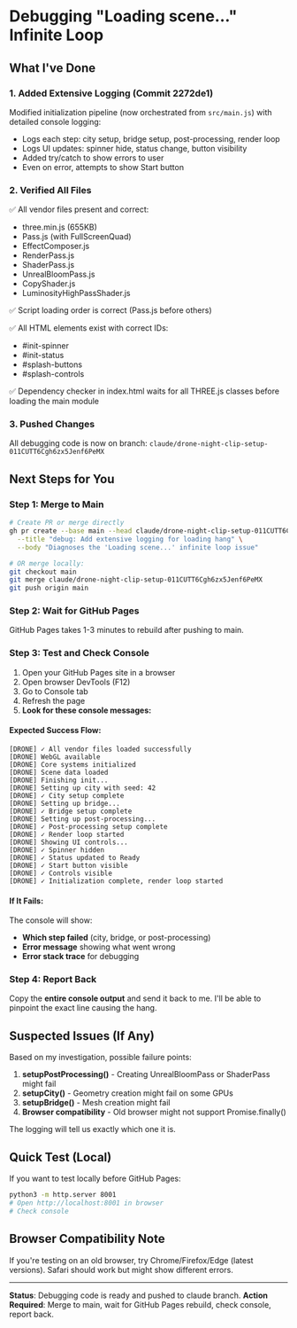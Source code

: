 # Debugging "Loading scene..." Infinite Loop

## What I've Done

### 1. Added Extensive Logging (Commit 2272de1)
Modified initialization pipeline (now orchestrated from `src/main.js`) with detailed console logging:
- Logs each step: city setup, bridge setup, post-processing, render loop
- Logs UI updates: spinner hide, status change, button visibility
- Added try/catch to show errors to user
- Even on error, attempts to show Start button

### 2. Verified All Files
✅ All vendor files present and correct:
- three.min.js (655KB)
- Pass.js (with FullScreenQuad)
- EffectComposer.js
- RenderPass.js
- ShaderPass.js
- UnrealBloomPass.js
- CopyShader.js
- LuminosityHighPassShader.js

✅ Script loading order is correct (Pass.js before others)

✅ All HTML elements exist with correct IDs:
- #init-spinner
- #init-status
- #splash-buttons
- #splash-controls

✅ Dependency checker in index.html waits for all THREE.js classes before loading the main module

### 3. Pushed Changes
All debugging code is now on branch: `claude/drone-night-clip-setup-011CUTT6Cgh6zx5Jenf6PeMX`

## Next Steps for You

### Step 1: Merge to Main
```bash
# Create PR or merge directly
gh pr create --base main --head claude/drone-night-clip-setup-011CUTT6Cgh6zx5Jenf6PeMX \
  --title "debug: Add extensive logging for loading hang" \
  --body "Diagnoses the 'Loading scene...' infinite loop issue"

# OR merge locally:
git checkout main
git merge claude/drone-night-clip-setup-011CUTT6Cgh6zx5Jenf6PeMX
git push origin main
```

### Step 2: Wait for GitHub Pages
GitHub Pages takes 1-3 minutes to rebuild after pushing to main.

### Step 3: Test and Check Console
1. Open your GitHub Pages site in a browser
2. Open browser DevTools (F12)
3. Go to Console tab
4. Refresh the page
5. **Look for these console messages:**

#### Expected Success Flow:
```
[DRONE] ✓ All vendor files loaded successfully
[DRONE] WebGL available
[DRONE] Core systems initialized
[DRONE] Scene data loaded
[DRONE] Finishing init...
[DRONE] Setting up city with seed: 42
[DRONE] ✓ City setup complete
[DRONE] Setting up bridge...
[DRONE] ✓ Bridge setup complete
[DRONE] Setting up post-processing...
[DRONE] ✓ Post-processing setup complete
[DRONE] ✓ Render loop started
[DRONE] Showing UI controls...
[DRONE] ✓ Spinner hidden
[DRONE] ✓ Status updated to Ready
[DRONE] ✓ Start button visible
[DRONE] ✓ Controls visible
[DRONE] ✓ Initialization complete, render loop started
```

#### If It Fails:
The console will show:
- **Which step failed** (city, bridge, or post-processing)
- **Error message** showing what went wrong
- **Error stack trace** for debugging

### Step 4: Report Back
Copy the **entire console output** and send it back to me. I'll be able to pinpoint the exact line causing the hang.

## Suspected Issues (If Any)

Based on my investigation, possible failure points:
1. **setupPostProcessing()** - Creating UnrealBloomPass or ShaderPass might fail
2. **setupCity()** - Geometry creation might fail on some GPUs
3. **setupBridge()** - Mesh creation might fail
4. **Browser compatibility** - Old browser might not support Promise.finally()

The logging will tell us exactly which one it is.

## Quick Test (Local)
If you want to test locally before GitHub Pages:
```bash
python3 -m http.server 8001
# Open http://localhost:8001 in browser
# Check console
```

## Browser Compatibility Note
If you're testing on an old browser, try Chrome/Firefox/Edge (latest versions).
Safari should work but might show different errors.

---

**Status**: Debugging code is ready and pushed to claude branch.
**Action Required**: Merge to main, wait for GitHub Pages rebuild, check console, report back.
